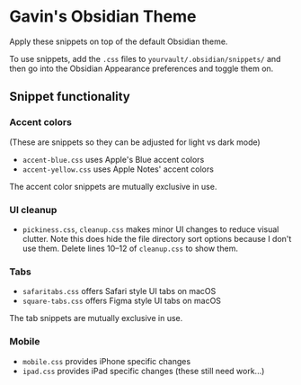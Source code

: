 # Gavin's Obsidian Theme

Apply these snippets on top of the default Obsidian theme.

To use snippets, add the `.css` files to `yourvault/.obsidian/snippets/` and then go into the Obsidian Appearance preferences and toggle them on.

## Snippet functionality

### Accent colors

(These are snippets so they can be adjusted for light vs dark mode)

- `accent-blue.css` uses Apple's Blue accent colors
- `accent-yellow.css` uses Apple Notes' accent colors

The accent color snippets are mutually exclusive in use.

### UI cleanup

- `pickiness.css`, `cleanup.css` makes minor UI changes to reduce visual clutter. Note this does hide the file directory sort options because I don't use them. Delete lines 10–12 of `cleanup.css` to show them.

### Tabs

- `safaritabs.css` offers Safari style UI tabs on macOS
- `square-tabs.css` offers Figma style UI tabs on macOS

The tab snippets are mutually exclusive in use.

### Mobile

- `mobile.css` provides iPhone specific changes
- `ipad.css` provides iPad specific changes (these still need work...)
